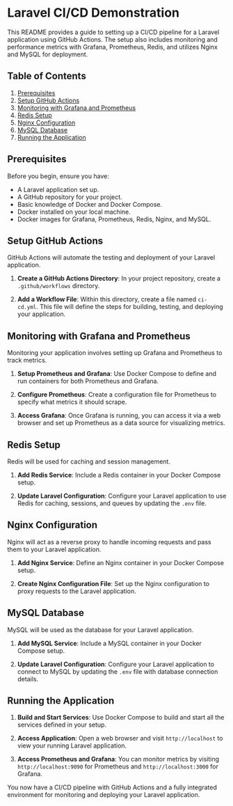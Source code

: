 # Laravel CI/CD Demonstration

This README provides a guide to setting up a CI/CD pipeline for a Laravel application using GitHub Actions. The setup also includes monitoring and performance metrics with Grafana, Prometheus, Redis, and utilizes Nginx and MySQL for deployment.

## Table of Contents

1. [Prerequisites](#prerequisites)
2. [Setup GitHub Actions](#setup-github-actions)
3. [Monitoring with Grafana and Prometheus](#monitoring-with-grafana-and-prometheus)
4. [Redis Setup](#redis-setup)
5. [Nginx Configuration](#nginx-configuration)
6. [MySQL Database](#mysql-database)
7. [Running the Application](#running-the-application)

## Prerequisites

Before you begin, ensure you have:

- A Laravel application set up.
- A GitHub repository for your project.
- Basic knowledge of Docker and Docker Compose.
- Docker installed on your local machine.
- Docker images for Grafana, Prometheus, Redis, Nginx, and MySQL.

## Setup GitHub Actions

GitHub Actions will automate the testing and deployment of your Laravel application. 

1. **Create a GitHub Actions Directory**: In your project repository, create a `.github/workflows` directory.

2. **Add a Workflow File**: Within this directory, create a file named `ci-cd.yml`. This file will define the steps for building, testing, and deploying your application.

## Monitoring with Grafana and Prometheus

Monitoring your application involves setting up Grafana and Prometheus to track metrics.

1. **Setup Prometheus and Grafana**: Use Docker Compose to define and run containers for both Prometheus and Grafana. 

2. **Configure Prometheus**: Create a configuration file for Prometheus to specify what metrics it should scrape. 

3. **Access Grafana**: Once Grafana is running, you can access it via a web browser and set up Prometheus as a data source for visualizing metrics.

## Redis Setup

Redis will be used for caching and session management.

1. **Add Redis Service**: Include a Redis container in your Docker Compose setup.

2. **Update Laravel Configuration**: Configure your Laravel application to use Redis for caching, sessions, and queues by updating the `.env` file.

## Nginx Configuration

Nginx will act as a reverse proxy to handle incoming requests and pass them to your Laravel application.

1. **Add Nginx Service**: Define an Nginx container in your Docker Compose setup.

2. **Create Nginx Configuration File**: Set up the Nginx configuration to proxy requests to the Laravel application.

## MySQL Database

MySQL will be used as the database for your Laravel application.

1. **Add MySQL Service**: Include a MySQL container in your Docker Compose setup.

2. **Update Laravel Configuration**: Configure your Laravel application to connect to MySQL by updating the `.env` file with database connection details.

## Running the Application

1. **Build and Start Services**: Use Docker Compose to build and start all the services defined in your setup.

2. **Access Application**: Open a web browser and visit `http://localhost` to view your running Laravel application.

3. **Access Prometheus and Grafana**: You can monitor metrics by visiting `http://localhost:9090` for Prometheus and `http://localhost:3000` for Grafana.

You now have a CI/CD pipeline with GitHub Actions and a fully integrated environment for monitoring and deploying your Laravel application.
